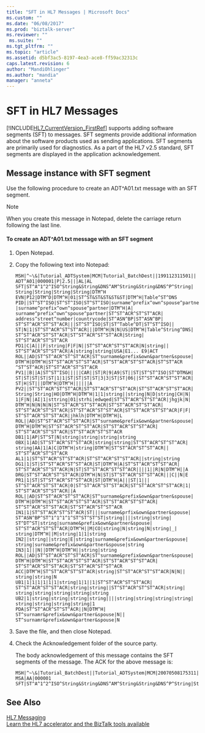 ```yaml
---
title: "SFT in HL7 Messages | Microsoft Docs"
ms.custom: ""
ms.date: "06/08/2017"
ms.prod: "biztalk-server"
ms.reviewer: ""
 ms.suite: ""
ms.tgt_pltfrm: ""
ms.topic: "article"
ms.assetid: d5bf3ac5-8197-4ea3-ace8-ff59ac32313c
caps.latest.revision: 6
author: "MandiOhlinger"
ms.author: "mandia"
manager: "anneta"
---
```

# SFT in HL7 Messages
[!INCLUDE[HL7_CurrentVersion_FirstRef](../../includes/hl7-currentversion-firstref-md.md)] supports adding software segments (SFT) to messages. SFT segments provide additional information about the software products used as sending applications. SFT segments are primarily used for diagnostics. As a part of the HL7 v2.5 standard, SFT segments are displayed in the application acknowledgement.  
  
## Message instance with SFT segment  
 Use the following procedure to create an ADT^A01.txt message with an SFT segment.  
  
> [!NOTE]
>  When you create this message in Notepad, delete the carriage return following the last line.  
  
#### To create an ADT^A01.txt message with an SFT segment  
  
1.  Open Notepad.  
  
2.  Copy the following text into Notepad:  
  
    ```  
    MSH|^~\&|Tutorial_ADTSystem|MCM|Tutorial_BatchDest||199112311501||  
    ADT^A01|000001|P|2.5|||AL|AL  
    SFT|ST^A^1^2^ISO^String&String&DNS^AM^String&String&DNS^P^String|  
    String|String|String|String|DTM^H  
    EVN|P12|DTM^D|DTM^H|01|ST^ST&ST&ST&ST&ST|DTM^H|Table^ST^DNS  
    PID||ST^ST^ISO|ST^ST^ISO|ST^ST^ISO|surname^prefix^own^spouse^partner  
    |surname^prefix^own^spouse^partner|DTM^H|A|  
    surname^prefix^own^spouse^partner|ST^ST^ACR^ST^ST^ACR|  
    address^street^number|countrycode|ST^ASN^BP|ST^ASN^BP|  
    ST^ST^ACR^ST^ST^ACR|||ST^ST^ISO|ST|ST^Table^DT|ST^ST^ISO||  
    ST|N|1|ST^ST^ACR^ST^ST^ACR|||DTM^H|N|N|US|DTM^H|Table^String^DNS|  
    ST^ST^ACR^ST^ST^ACR|ST^ST^ACR^ST^ST^ACR|String|  
    ST^ST^ACR^ST^ST^ACR  
    PD1|C|A|||F|string|F|F|N||ST^ST^ACR^ST^ST^ACR|N|string||  
    ST^ST^ACR^ST^ST^ACR|A|string|string|USA|E1... E9|ACT  
    ROL||AD|ST^ST^ACR^ST^ST^ACR|ST^surname&prefix&own&partner&spouse|  
    DTM^H|DTM^H|ST^ST^ACR^ST^ST^ACR|ST^ST^ACR^ST^ST^ACR|ST^ST^ACR  
    ^ST^ST^ACR|ST^ST^ACR^ST^ST^ACR  
    PV1||B||A|ST^ST^ISO|||||CAR||ST|R|9|A9|ST||ST|ST^ST^ISO|ST^DTM&H|  
    ST|ST|ST|ST|ST|1|1|ST|ST|ST|ST|3|3|ST|ST|06||ST^ST^ACR^ST^ST^ACR|  
    ST|H|ST|||DTM^H|DTM^H||||||A  
    PV2||ST^ST^ACR^ST^ST^ACR|ST^ST^ACR^ST^ST^ACR|ST^ST^ACR^ST^ST^ACR|  
    String|String|HO|DTM^H|DTM^H|1|1|string||string|N|D|string|CH|N|  
    1|F|N||AI|1|sttring|01|strhi|edwqed|ST^ST^ACR^ST^ST^ACR|jhgjk|N|  
    DTM^H|N|N|N|N|ST^ST^ACR^ST^ST^ACR|ST^ST^ACR^ST^ST^ACR|  
    ST^ST^ACR^ST^ST^ACR|ST^ST^ACR^ST^ST^ACR|ST^ST^ACR^ST^ST^ACR|F|F|  
    ST^ST^ACR^ST^ST^ACR|jhklh|DTM^H|DTM^H|L  
    ROL||AD|ST^ST^ACR^ST^ST^ACR|ST^surname&prefix&own&partner&spouse|  
    DTM^H|DTM^H|ST^ST^ACR^ST^ST^ACR|ST^ST^ACR^ST^ST^ACR|  
    ST^ST^ACR^ST^ST^ACR|ST^ST^ACR^ST^ST^ACR  
    DB1|1|AP|ST^ST|N|string|string|string|string  
    OBX|1|AD|ST^ST^ACR^ST^ST^ACR|string|string|ST^ST^ACR^ST^ST^ACR|  
    string|AA|1|A|C|DTM^H|string|DTM^H|ST^ST^ACR^ST^ST^ACR||  
    ST^ST^ACR^ST^ST^ACR  
    AL1|1|ST^ST^ACR^ST^ST^ACR|ST^ST^ACR^ST^ST^ACR||string|string  
    DG1|1|ST|ST^ST^ACR^ST^ST^ACR|ST|DTM^H|A|ST^ST^ACR^ST^ST^ACR|  
    ST^ST^ACR^ST^ST^ACR|N|ST|ST^ST^ACR^ST^ST^ACR||||1||R|N|DTM^H||A  
    DRG|ST^ST^ACR^ST^ST^ACR|DTM^H|N|ST|ST^ST^ACR^ST^ST^ACR|||C||N|E  
    PR1|1|ST|ST^ST^ACR^ST^ST^ACR|ST|DTM^H|A|||ST|1|||  
    ST^ST^ACR^ST^ST^ACR|0|ST^ST^ACR^ST^ST^ACR|ST^ST^ACR^ST^ST^ACR|1|  
    ST^ST^ACR^ST^ST^ACR||A  
    ROL||AD|ST^ST^ACR^ST^ST^ACR|ST^surname&prefix&own&partner&spouse|  
    DTM^H|DTM^H|ST^ST^ACR^ST^ST^ACR|ST^ST^ACR^ST^ST^ACR|  
    ST^ST^ACR^ST^ST^ACR|ST^ST^ACR^ST^ST^ACR  
    IN1|1|ST^ST^ACR^ST^ST^ACR|ST|||surname&prfix&own&partner&spouse|  
    ST^ASN^BP^ST^1^1^1^1^ST^ST^ST^ST|string||||string|string|  
    ST^DT^ST|string|surname&prefix&own&partner&spouse|  
    ST^ST^ACR^ST^ST^ACR|DTM^H||M|CO|string|N|string|N|string|_|  
    string|DTM^H||M|string|1|1|string  
    IN2||string||string|E|string|surname&prefix&own&partner&spouse|  
    string|surname&prefix&own&partner&spouse|string  
    IN3|1|||N||DTM^H|DTM^H||string|string  
    ROL||AD|ST^ST^ACR^ST^ST^ACR|ST^surname&prefix&own&partner&spouse|  
    DTM^H|DTM^H|ST^ST^ACR^ST^ST^ACR|ST^ST^ACR^ST^ST^ACR|  
    ST^ST^ACR^ST^ST^ACR|ST^ST^ACR^ST^ST^ACR  
    ACC|DTM^H|ST^ST^ACR^ST^ST^ACR|string|ST^ST^ACR^ST^ST^ACR|N|N||  
    string|string|N  
    UB1|1|1|1|1|1|1|string|1|1||1|ST^ST^ACR^ST^ST^ACR|  
    ST^ST^ACR^ST^ST^ACR|string|string||ST^ST^ACR^ST^ST^ACR|string|  
    string|string|string|string|string  
    UB2|1|string|string|string|string||||string|string|string|string|  
    string|string|string|string|1  
    PDA|ST^ST^ACR^ST^ST^ACR||N|DTM^H|  
    ST^surnamr&prefix&own&partner&spouse|N||  
    ST^surnamr&prefix&own&partner&spouse|N  
    ```  
  
3.  Save the file, and then close Notepad.  
  
4.  Check the Acknowledgement folder of the source party.  
  
     The body acknowledgement of this message contains the SFT segments of the message. The ACK for the above message is:  
  
    ```  
    MSH|^~\&|Tutorial_BatchDest||Tutorial_ADTSystem|MCM|20070508175311||ACK^A01^ACK|000001|P|2.5|||AL  
    MSA|AA|000001  
    SFT|ST^A^1^2^ISO^String&String&DNS^AM^String&String&DNS^P^String|String|String|String|String|DTM^H  
    ```  
  
## See Also  
 [HL7 Messaging](../../adapters-and-accelerators/accelerator-hl7/hl7-messaging.md)   
[Learn the HL7 accelerator and the BizTalk tools available](../../adapters-and-accelerators/accelerator-hl7/learn-the-hl7-accelerator-and-the-biztalk-tools-available.md)